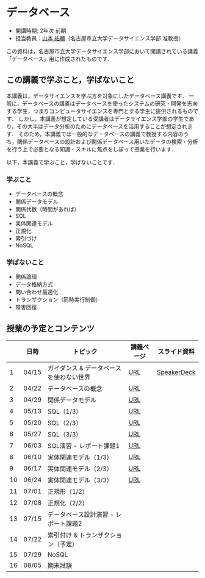 # データベース

* 開講時期: 2年次 前期
* 担当教員：[山本 祐輔](https://hontolab.org/)（名古屋市立大学データサイエンス学部 准教授）

この資料は，名古屋市立大学データサイエンス学部において開講されている講義「データベース」用に作成されたものです．

<!--
本資料はオンライン上でも閲覧できますし，PDF資料として保存することも可能です．
PDF資料が欲しい方は[コチラ]()からダウンロードしてください．
-->


## この講義で学ぶこと，学ばないこと
本講義は，データサイエンスを学ぶ方を対象にしたデータベース講義です．
一般に，データベースの講義はデータベースを使ったシステムの研究・開発を志向する学生，つまりコンピュータサイエンスを専門とする学生に提供されるものです．
しかし，本講義が想定している受講者はデータサイエンス学部の学生であり，その大半はデータ分析のためにデータベースを活用することが想定されます．
そのため，本講義では一般的なデータベースの講義で教授する内容のうち，関係データベースの設計および関係データベース用いたデータの検索・分析を行う上で必要となる知識・スキルに焦点をしぼって授業を行います．

以下，本講義で学ぶこと，学ばないことです．


### 学ぶこと
* データベースの概念
* 関係データモデル
* 関係代数（時間があれば）
* SQL
* 実体関連モデル
* 正規化
* 索引づけ
* NoSQL

### 学ばないこと
* 関係論理
* データ格納方式
* 問い合わせ最適化
* トランザクション（同時実行制御）
* 障害回復


## 授業の予定とコンテンツ
| |  日時  | トピック | 講義ページ | スライド資料 |
| ---- | ---- | ---- | ---- | ---- |
| 1 | 04/15 | ガイダンス & データベースを使わない世界 | [URL](/content/introduction/01.html) | [SpeakerDeck](https://speakerdeck.com/trycycle/database-lecture-01) |
| 2 | 04/22 | データベースの概念 | [URL](./content/concept-of-database/01.html) |  |
| 3 | 04/29 | 関係データモデル | [URL](content/relational-data-model/01.html) |  |
| 4 | 05/13 | SQL（1/3） | [URL](//content/sql/01.html) |  |
| 5 | 05/20 | SQL（2/3） | [URL](/content/sql/02.html) |  |
| 6 | 05/27 | SQL（3/3） | [URL](/content/sql/03.html) |  |
| 7 | 06/03 | SQL演習 - レポート課題1 | [URL](/content/exercise/sql-exercise.html) |  |
| 8 | 06/10 | 実体関連モデル（1/3） | [URL](/content/er-model/01.html) |  |
| 9 | 06/17 | 実体関連モデル（2/3）| [URL](/content/er-model/02.html) |  |
| 10 | 06/24 | 実体関連モデル（3/3） | [URL](/content/er-model/03.html) |  |
| 11 | 07/01 | 正規形（1/2） |  |  |
| 12 | 07/08 | 正規化（2/2） |  |  |
| 13 | 07/15 | データベース設計演習 - レポート課題2|  |  |
| 14 | 07/22 | 索引付け & トランザクション（予定） |  |  |
| 15 | 07/29 | NoSQL |  |  |
| 16 | 08/05 | 期末試験 |  |  |

